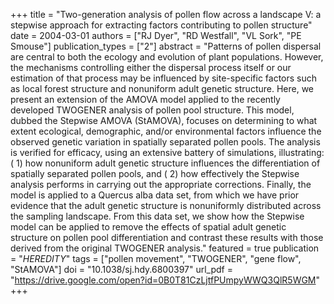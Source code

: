 +++
title = "Two-generation analysis of pollen flow across a landscape V: a stepwise approach for extracting factors contributing to pollen structure"
date = 2004-03-01
authors = ["RJ Dyer", "RD Westfall", "VL Sork", "PE Smouse"]
publication_types = ["2"]
abstract = "Patterns of pollen dispersal are central to both the ecology and evolution of plant populations. However, the mechanisms controlling either the dispersal process itself or our estimation of that process may be influenced by site-specific factors such as local forest structure and nonuniform adult genetic structure. Here, we present an extension of the AMOVA model applied to the recently developed TWOGENER analysis of pollen pool structure. This model, dubbed the Stepwise AMOVA (StAMOVA), focuses on determining to what extent ecological, demographic, and/or environmental factors influence the observed genetic variation in spatially separated pollen pools. The analysis is verified for efficacy, using an extensive battery of simulations, illustrating: ( 1) how nonuniform adult genetic structure influences the differentiation of spatially separated pollen pools, and ( 2) how effectively the Stepwise analysis performs in carrying out the appropriate corrections. Finally, the model is applied to a Quercus alba data set, from which we have prior evidence that the adult genetic structure is nonuniformly distributed across the sampling landscape. From this data set, we show how the Stepwise model can be applied to remove the effects of spatial adult genetic structure on pollen pool differentiation and contrast these results with those derived from the original TWOGENER analysis."
featured = true
publication = "*HEREDITY*"
tags = ["pollen movement", "TWOGENER", "gene flow", "StAMOVA"]
doi = "10.1038/sj.hdy.6800397"
url_pdf = "https://drive.google.com/open?id=0B0T81CzLjtfPUmpyWWQ3QlR5WGM"
+++
